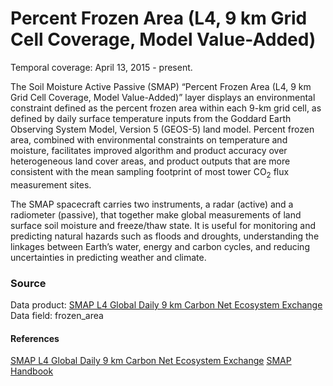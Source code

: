 # Percent Frozen Area (L4, 9 km Grid Cell Coverage, Model Value-Added)
Temporal coverage: April 13, 2015 - present.

The Soil Moisture Active Passive (SMAP) “Percent Frozen Area (L4, 9 km Grid Cell Coverage, Model Value-Added)” layer displays an environmental constraint defined as the percent  frozen area within each 9-km grid cell, as defined by daily surface temperature inputs from the Goddard Earth Observing System Model, Version 5 (GEOS-5) land model. Percent frozen area, combined with environmental constraints on temperature and moisture, facilitates improved algorithm and product accuracy over heterogeneous land cover areas, and product outputs that are more consistent with the mean sampling footprint of most tower CO<sub>2</sub> flux measurement sites.

The SMAP spacecraft carries two instruments, a radar (active) and a radiometer (passive), that together make global measurements of land surface soil moisture and freeze/thaw state. It is useful for monitoring and predicting natural hazards such as floods and droughts, understanding the linkages between Earth’s water, energy and carbon cycles, and reducing uncertainties in predicting weather and climate.

### Source
Data product: [SMAP L4 Global Daily 9 km Carbon Net Ecosystem Exchange](https://nsidc.org/data/spl4cmdl/)
Data field: frozen_area
#### References
[SMAP L4 Global Daily 9 km Carbon Net Ecosystem Exchange](https://nsidc.org/data/spl4cmdl/)
[SMAP Handbook](https://smap.jpl.nasa.gov/files/smap2/SMAP_Handbook_FINAL_1_JULY_2014_Web.pdf)
